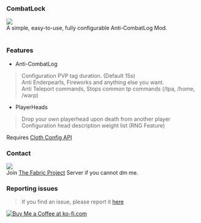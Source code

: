 ### CombatLock
![](https://img.shields.io/github/v/release/sleepy-lux/combatlock)<br>
A simple, easy-to-use, fully configurable Anti-CombatLog Mod.
<br><br>
### Features
- Anti-CombatLog
 > Configuration PVP tag duration. (Default 15s)<br>
 > Anti Enderpearls, Fireworks and anything else you want.<br>
 > Anti Teleport commands, Stops common tp commands (/tpa, /home, /warp)
- PlayerHeads
 > Drop your own playerhead upon death from another player<br>
 > Configuration head description weight list (RNG Feature)<br>

Requires [Cloth Config API](https://modrinth.com/mod/cloth-config/versions)
### Contact
![](https://dcbadge.limes.pink/api/shield/1178393313594847367?style=flat)<br>
Join [The Fabric Project](https://discord.com/invite/v6v4pMv) Server if you cannot dm me.

### Reporting issues
> If you find an issue, please report it [here](https://github.com/Sleepy-Lux/CombatLock/issues)

<a href='https://ko-fi.com/sleepylux' target='_blank'><img src='https://storage.ko-fi.com/cdn/kofi5.png' alt='Buy Me a Coffee at ko-fi.com' /></a>